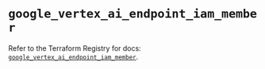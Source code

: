 # `google_vertex_ai_endpoint_iam_member`

Refer to the Terraform Registry for docs: [`google_vertex_ai_endpoint_iam_member`](https://registry.terraform.io/providers/hashicorp/google-beta/6.13.0/docs/resources/google_vertex_ai_endpoint_iam_member).
